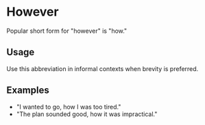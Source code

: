 # However

Popular short form for "however" is "how." 

## Usage

Use this abbreviation in informal contexts when brevity is preferred.

## Examples

- "I wanted to go, how I was too tired."
- "The plan sounded good, how it was impractical."